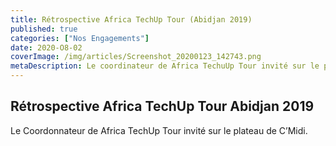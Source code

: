 ```yaml
---
title: Rétrospective Africa TechUp Tour (Abidjan 2019)
published: true
categories: ["Nos Engagements"]
date: 2020-O8-02
coverImage: /img/articles/Screenshot_20200123_142743.png
metaDescription: Le coordinateur de Africa TechuUp Tour invité sur le plateau de C'Midi
---
```


## Rétrospective Africa TechUp Tour Abidjan 2019

Le Coordonnateur de Africa TechUp Tour invité sur le plateau de C’Midi.
